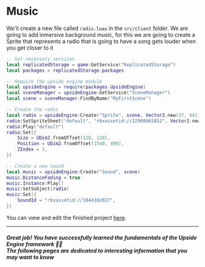 # Music
 We'll create a new file called `radio.luau` in the `src/client` folder. We are going to add inmersive background music, for this we are going to create a Sprite that represents a radio that is going to have a song gets louder when you get closer to it 

```lua
-- Get necessary services
local replicatedStorage = game:GetService("ReplicatedStorage")
local packages = replicatedStorage.packages

-- Require the upside engine module
local upsideEngine = require(packages.UpsideEngine)
local sceneManager = upsideEngine:GetService("SceneManager")
local scene = sceneManager:FindByName("MyFirstScene")

-- Create the radio
local radio = upsideEngine:Create("Sprite", scene, Vector2.new(37, 64)) -- we pass 37x64 as resolution
radio:SetSpriteSheet("default", "rbxassetid://12908065852", Vector2.new(1, 14)) -- We pass 1, 14 to say we have 1 row and 14 columns
radio:Play("default")
radio:Set({
	Size = UDim2.fromOffset(128, 128),
	Position = UDim2.fromOffset(1540, 490),
	ZIndex = 3,
})

-- Create a new sound
local music = upsideEngine:Create("Sound", scene)
music.DistanceFading = true
music.Instance:Play()
music:SetSubject(radio)
music:Set({
	SoundId = "rbxassetid://1844102827",
})
```

You can view and edit the finished project [here](https://www.roblox.com/games/13021482729/Upside-Engine-Getting-Started).

____
##### Great job! You have successfully learned the fundamentals of the Upside Engine framework 🎉🎉<br> The following pages are dedicated to interesting information that you may want to know
